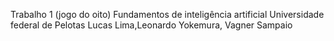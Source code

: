 Trabalho 1 (jogo do oito)
Fundamentos de inteligência artificial 
Universidade federal de Pelotas
Lucas Lima,Leonardo Yokemura, Vagner Sampaio
